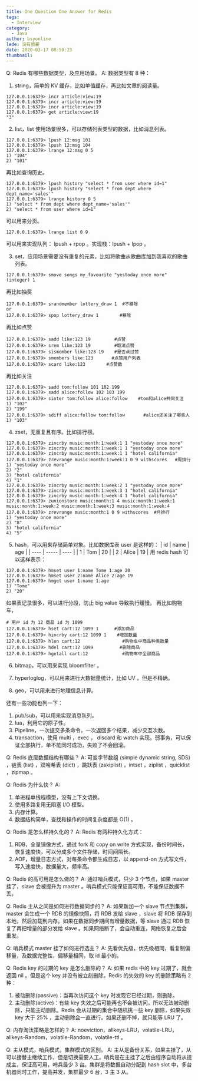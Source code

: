 ```yaml
---
title: One Question One Answer for Redis
tags:
  - Interview
category:
  - Java
author: bsyonline
lede: 没有摘要
date: 2020-03-17 08:59:23
thumbnail:
---
```


Q: Redis 有哪些数据类型，及应用场景。
A: 数据类型有 8 种：
1. string，简单的 KV 缓存，比如单值缓存，再比如文章的阅读量。
```
127.0.0.1:6379> incr article:view:19 
127.0.0.1:6379> incr article:view:19 
127.0.0.1:6379> incr article:view:19
127.0.0.1:6379> get article:view:19 
"3"
```

2. list，list 使用场景很多，可以存储列表类型的数据，比如消息列表。
```
127.0.0.1:6379> lpush 12:msg 101
127.0.0.1:6379> lpush 12:msg 104
127.0.0.1:6379> lrange 12:msg 0 5
1) "104"
2) "101"
```
再比如查询历史。
```
127.0.0.1:6379> lpush history "select * from user where id=1"
127.0.0.1:6379> lpush history "select * from dept where dept_name='sales'"
127.0.0.1:6379> lrange history 0 5
1) "select * from dept where dept_name='sales'"
2) "select * from user where id=1"
```
可以用来分页。
```
127.0.0.1:6379> lrange list 0 9
```
可以用来实现队列： lpush + rpop 。实现栈：lpush + lpop 。

3. set，应用场景需要没有重复的元素，比如将歌曲从歌曲库加到我喜欢的歌曲列表。
```
127.0.0.1:6379> smove songs my_favourite "yestoday once more"
(integer) 1
```
再比如抽奖
```
127.0.0.1:6379> srandmember lottery_draw 1	#不移除
or
127.0.0.1:6379> spop lottery_draw 1		   #移除
```
再比如点赞
```
127.0.0.1:6379> sadd like:123 19		 #点赞
127.0.0.1:6379> srem like:123 19		 #取消点赞
127.0.0.1:6379> sismember like:123 19    #是否点过赞
127.0.0.1:6379> smembers like:123		#点赞用户列表
127.0.0.1:6379> scard like:123 		  #点赞数
```
再比如关注
```
127.0.0.1:6379> sadd tom:follow 101 102 199 
127.0.0.1:6379> sadd alice:follow 102 103 199 
127.0.0.1:6379> sinter tom:follow alice:follow 	  #tom和alice共同关注
1) "102"
2) "199"
127.0.0.1:6379> sdiff alice:follow tom:follow		#alice还关注了哪些人
1) "103"
```
4. zset，无重复且有序。比如排行榜。
```
127.0.0.1:6379> zincrby music:month:1:week:1 1 "yestoday once more"
127.0.0.1:6379> zincrby music:month:1:week:1 1 "yestoday once more"
127.0.0.1:6379> zincrby music:month:1:week:1 1 "hotel california"
127.0.0.1:6379> zrevrange music:month:1:week:1 0 9 withscores 	#周排行
1) "yestoday once more"
2) "2"
3) "hotel california"
4) "1"
127.0.0.1:6379> zincrby music:month:1:week:2 1 "yestoday once more"
127.0.0.1:6379> zincrby music:month:1:week:3 1 "hotel california"
127.0.0.1:6379> zincrby music:month:1:week:4 1 "hotel california"
127.0.0.1:6379> zunionstore music:month:1 4 music:month:1:week:1 music:month:1:week:2 music:month:1:week:3 music:month:1:week:4 
127.0.0.1:6379> zrevrange music:month:1 0 9 withscores	#月排行
1) "yestoday once more"
2) "8"
3) "hotel california"
4) "5"
```

5. hash，可以用来存储简单对象。比如数据库表 user 是这样的：
| id   | name  | age  |
| ---- | ----- | ---- |
| 1    | Tom   | 20   |
| 2    | Alice | 19   |
用 redis hash 可以这样表示：
```shell
127.0.0.1:6379> hmset user 1:name Tome 1:age 20
127.0.0.1:6379> hmset user 2:name Alice 2:age 19
127.0.0.1:6379> hmget user 1:name 1:age
1) "Tome"
2) "20"
```
如果表记录很多，可以进行分段，防止 big value 导致执行缓慢。 
再比如购物车，
```
# 用户 id 为 12 商品 id 为 1099
127.0.0.1:6379> hset cart:12 1099 1		 #添加商品
127.0.0.1:6379> hincrby cart:12 1099 1	  #增加数量
127.0.0.1:6379> hlen cart:12				#购物车中商品种类数量
127.0.0.1:6379> hdel cart:12 1099		   #删除商品
127.0.0.1:6379> hgetall cart:12 			#购物车中全部商品
```

6. bitmap，可以用来实现 bloomfilter 。

7. hyperloglog，可以用来进行大数据量统计，比如 UV 。但是不精确。

8. geo，可以用来进行地理信息计算。

还有一些功能也列一下：
1. pub/sub，可以用来实现消息队列。
2. lua，利用它的原子性。
3. Pipeline，一次提交多条命令，一次返回多个结果，减少交互次数。
4. transaction，使用 multi ，exec ， discard 和 watch 实现。弱事务，可以保证全部执行，单不能同时成功，失败了不会回滚。

Q: Redis 底层数据结构有哪些？
A: 可变字节数组 (simple dynamic string, SDS) ，链表 (list) ，双哈希表 (dict) ，跳跃表 (zskiplist) ，intset ，ziplist ，quicklist ，zipmap 。


Q: Redis 为什么快？
A:  
1. 单进程单线程模型，没有上下文切换。
2. 使用多路复用无阻塞 I/O 模型。
3. 内存计算。
4. 数据结构简单，查找和操作的时间复杂度都是 O(1) 。

Q: Redis 是怎么样持久化的？
A: Redis 有两种持久化方式：
1. RDB，全量镜像方式，通过 fork 和 copy on write 方式实现，备份时间长，恢复速度快，可以分成多个文件存储，时间间隔长。
2. AOF，增量日志方式，对每条命令都生成日志，以 append-on 方式写文件，写入速度快，数据量大，频率高。


Q: Redis 的高可用是怎么做的？
A: 通过哨兵模式，只少 3 个节点，如果 master 挂了，slave 会被提升为 master 。哨兵模式只能保证高可用，不能保证数据不丢。



Q: Redis 主从之间是如何进行数据同步的？
A: 如果新加一个 slave 节点到集群，master 会生成一个 RDB 的镜像快照，将 RDB 发给 slave ，slave 将 RDB 保存到本地，然后加载到内存。如果在数据同步期间有增量数据，等 slave 通过 RDB 恢复了再把增量的部分发给 slave 。如果网络断了，会自动重连，网络恢复之后会重发。


Q: 哨兵模式 master 挂了如何进行选主？
A: 先看优先级，优先级相同，看复制偏移量，及数据完整性，偏移量相同，取 id 最小的。


Q: Redis key 的过期的 key 是怎么删除的？
A: 如果 redis 中的 key 过期了，就会返回 nil 。但是这个 key 并没有被立刻删除。Redis 的失效的 key 的删除策略有 2 种：
1. 被动删除(passive)：当再次访问这个 key 时发现它已经过期，则删除。
2. 主动删除(active)：有些 key 失效之后可能再也不会被访问，所以无法被动删除，只能主动删除。Redis 会从过期的集合中随机挑一些 key 删除，如果失效 key 大于 25% ，主动删除会一直进行。如果还删不掉，就只能等 LRU 了。



Q: 内存淘汰策略是怎样的？
A: noeviction，allkeys-LRU，volatile-LRU，allkeys-Random，volatile-Random，volatile-ttl 。


Q: 主从模式，哨兵模式，集群模式的区别。
A: 主从是备份关系，如果主挂了，从可以接替主继续工作，但是切换需要人工。哨兵是在主挂了之后由程序自动将从提成主，保证高可用，哨兵最少 3 台。集群是将数据自动分配到 hash slot 中，多台机器同时工作，提高并发，集群最少 6 台，3 主 3 从。

